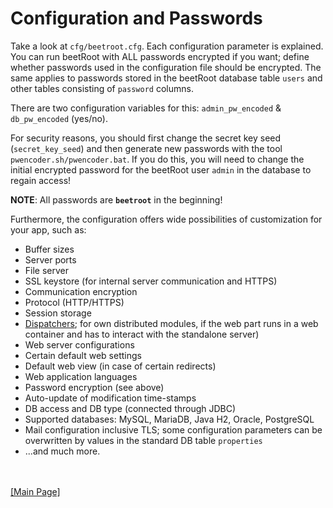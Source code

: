 # Configuration and Passwords

Take a look at `cfg/beetroot.cfg`. Each configuration parameter is explained. You can run beetRoot with ALL passwords encrypted if you want; define whether passwords used in the configuration file should be encrypted. The same applies to passwords stored in the beetRoot database table `users` and other tables consisting of `password` columns.

There are two configuration variables for this: `admin_pw_encoded` & `db_pw_encoded` (yes/no).

For security reasons, you should first change the secret key seed (`secret_key_seed`) and then generate new passwords with the tool `pwencoder.sh/pwencoder.bat`.
If you do this, you will need to change the initial encrypted password for the beetRoot user `admin` in the database to regain access!

**NOTE**: All passwords are **`beetroot`** in the beginning!


Furthermore, the configuration offers wide possibilities of customization for your app, such as:

- Buffer sizes
- Server ports
- File server
- SSL keystore (for internal server communication and HTTPS)
- Communication encryption
- Protocol (HTTP/HTTPS)
- Session storage
- [Dispatchers](dispatchers.md); for own distributed modules, if the web part runs in a web container and has to interact with the standalone server)
- Web server configurations
- Certain default web settings
- Default web view (in case of certain redirects)
- Web application languages
- Password encryption (see above)
- Auto-update of modification time-stamps
- DB access and DB type (connected through JDBC)
- Supported databases: MySQL, MariaDB, Java H2, Oracle, PostgreSQL
- Mail configuration inclusive TLS; some configuration parameters can be overwritten by values in the standard DB table `properties`
- ...and much more.


<br>
<br>
<a href="../README.md">[Main Page]</a>
